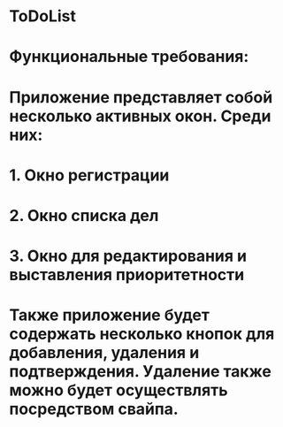 # ToDoList
# Функциональные требования:
# Приложение представляет собой несколько активных окон. Среди них:
# 1.	Окно регистрации
# 2.	Окно списка дел
# 3.	Окно для редактирования и выставления приоритетности
# Также приложение будет содержать несколько кнопок для добавления, удаления и подтверждения. Удаление также можно будет осуществлять посредством свайпа.

